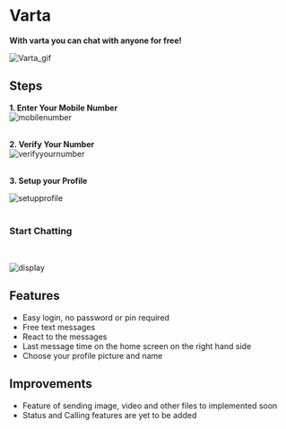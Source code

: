 # Varta

**With varta you can chat with anyone for free!** 

![Varta_gif](https://user-images.githubusercontent.com/97940574/178461798-cb69a78b-6930-4c48-b777-7e816f98fa95.gif)

## Steps

**1. Enter Your Mobile Number**
<br/>
![mobilenumber](https://user-images.githubusercontent.com/97940574/178466969-9e88469a-8653-4feb-9205-8606cbd18820.png)
<br/><br/>

**2. Verify Your Number**
<br/>
![verifyyournumber](https://user-images.githubusercontent.com/97940574/178467910-b4788221-0312-4191-8a34-2c1518ba5397.png)
<br/><br/>

**3. Setup your Profile**
<br/>

![setupprofile](https://user-images.githubusercontent.com/97940574/178468219-fd27c6e7-9c90-4337-a34f-d53791f9d906.png)
<br/><br/>

### Start Chatting
<br/>

![display](https://user-images.githubusercontent.com/97940574/178468620-70bd4012-1ab4-461e-beaf-f9ea2d52f25f.png)

## Features
- Easy login, no password or pin required
- Free text messages 
- React to the messages
- Last message time on the home screen on the right hand side
- Choose your profile picture and name


## Improvements
- Feature of sending image, video and other files to implemented soon
- Status and Calling features are yet to be added
